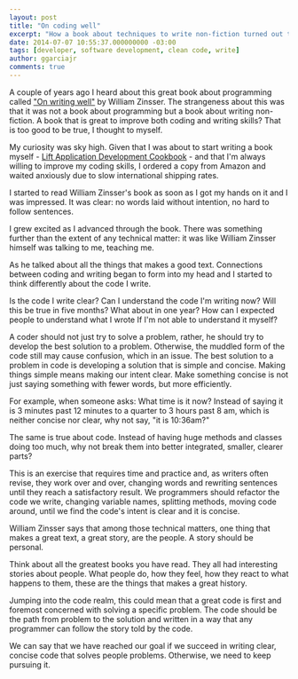 ```yaml
---
layout: post
title: "On coding well"
excerpt: "How a book about techniques to write non-fiction turned out to be a great book on how to improve the code you write."
date: 2014-07-07 10:55:37.000000000 -03:00
tags: [developer, software development, clean code, write]
author: ggarciajr
comments: true
---
```


A couple of years ago I heard about this great book about programming called <a href="http://amzn.to/1T0mvyB" target="_blank">"On writing well"</a> by William Zinsser. The strangeness about this was that it was not a book about programming but a book about writing non-fiction. A book that is great to improve both coding and writing skills? That is too good to be true, I thought to myself.

My curiosity was sky high. Given that I was about to start writing a book myself - <a href="http://amzn.to/1OuRQpl" target="_blank">Lift Application Development Cookbook</a> - and that I'm  always willing to improve my coding skills, I ordered a copy from Amazon and waited anxiously due to slow international shipping rates.

I started to read William Zinsser's book as soon as I got my hands on it and I was impressed. It was clear: no words laid without intention, no hard to follow sentences.

I grew excited as I advanced through the book. There was something further than the extent of any technical matter: it was like William Zinsser himself was talking to me, teaching me.

As he talked about all the things that makes a good text. Connections between coding and writing began to form into my head and I started to think differently about the code I write.

Is the code I write clear? Can I understand the code I'm writing now? Will this be true in five months? What about in one year? How can I expected people to understand what I wrote If I'm not able to understand it myself?

A coder should not just try to solve a problem, rather, he should try to develop the best solution to a problem. Otherwise, the muddled form of the code still may cause confusion, which in an issue. The best solution to a problem in code is developing a solution that is simple and concise. Making things simple means making our intent clear. Make something concise is not just saying something with fewer words, but more efficiently.

For example, when someone asks: What time is it now? Instead of saying it is 3 minutes past 12 minutes to a quarter to 3 hours past 8 am, which is neither concise nor clear, why not say, "it is 10:36am?"

The same is true about code. Instead of having huge methods and classes doing too much, why not break them into better integrated, smaller, clearer parts?

This is an exercise that requires time and practice and, as writers often revise, they work over and over, changing words and rewriting sentences until they reach a satisfactory result. We programmers should refactor the code we write, changing variable names, splitting methods, moving code around, until we find the code's intent is clear and it is concise.

William Zinsser says that among those technical matters, one thing that makes a great text, a great story, are the people. A story should be personal.

Think about all the greatest books you have read. They all had interesting stories about people. What people do, how they feel, how they react to what happens to them, these are the things that makes a great history.

Jumping into the code realm, this could mean that a great code is first and foremost concerned with solving a specific problem. The code should be the path from problem to the solution and written in a way that any programmer can follow the story told by the code.

We can say that we have reached our goal if we succeed in writing clear, concise code that solves people problems. Otherwise, we need to keep pursuing it.
